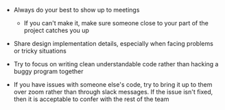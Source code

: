 - Always do your best to show up to meetings
    - If you can't make it, make sure someone close to your part of the project catches you up
    
- Share design implementation details, especially when facing problems or tricky
situations
  
- Try to focus on writing clean understandable code rather than hacking a buggy program
together
  
- If you have issues with someone else's code, try to bring it up to them over zoom
rather than through slack messages. If the issue isn't fixed, then it is acceptable
  to confer with the rest of the team
  
